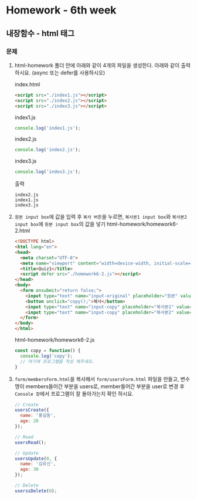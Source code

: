 # Homework - 6th week

## 내장함수 - html 태그
### 문제
1. html-homework 폴더 안에 아래와 같이 4개의 파일을 생성한다. 아래와 같이 출력 하시요. (async 또는 defer를 사용하시오)

    index.html
    ````html
    <script src="./index1.js"></script>
    <script src="./index2.js"></script>
    <script src="./index3.js"></script>
    ````
    index1.js
    ```js
    console.log('index1.js');
    ```
    index2.js
    ```js
    console.log('index2.js');
    ```
    index3.js
    ```js
    console.log('index3.js');
    ```
    출력
    ```
    index2.js
    index1.js
    index3.js
    ```

2. `원본 input box`에 값을 입력 후 `복사 버튼`을 누르면, `복사본1 input box`와 `복사본2 input box`에 `원본 input box`의 값을 넣기
    html-homework/homework6-2.html
    ```html
    <!DOCTYPE html>
    <html lang="en">
    <head>
      <meta charset="UTF-8">
      <meta name="viewport" content="width=device-width, initial-scale=1.0">
      <title>Quiz1</title>
      <script defer src="./homework6-2.js"></script>
    </head>
    <body>
      <form onsubmit="return false;">
        <input type="text" name="input-original" placeholder="원본" value="">
        <button onclick="copy();">복사</button>
        <input type="text" name="input-copy" placeholder="복사본1" value="">
        <input type="text" name="input-copy" placeholder="복사본2" value="">
      </form>
    </body>
    </html>
    ```

    html-homework/homework6-2.js
    ```js
    const copy = function() {
      console.log('copy');
      // 여기에 프로그램을 작성 해주세요.
    }
    ```

3. `form/membersForm.html`을 복사해서 `form/usersForm.html` 파일을 만들고,
   변수명이 members들어간 부분을 users로, member들어간 부분을 user로 변경 후 `Console 창`에서 프로그램이 잘 돌아가는지 확인 하시요.
    ```js
    // Create
    usersCreate({
      name: '홍길동',
      age: 20
    });

    // Read
    usersRead();

    // Update
    usersUpdate(0, {
      name: '김유신',
      age: 30
    });

    // Delete
    userssDelete(0);
    ```

